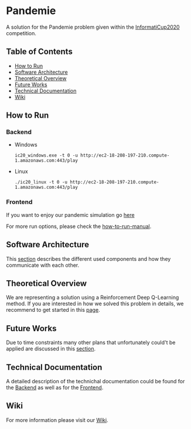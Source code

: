 # Pandemie

A solution for the Pandemie problem given within the [InformatiCup2020](https://github.com/informatiCup/informatiCup2020)
competition.


## Table of Contents
* [How to Run](#how-to-run)
* [Software Architecture](#software-architecture)
* [Theoretical Overview](#theoretical-overview)
* [Future Works](#future-works)
* [Technical Documentation](#technical-documentation)
* [Wiki](#wiki)

## How to Run

### Backend
* Windows 
    ```
    ic20_windows.exe -t 0 -u http://ec2-18-208-197-210.compute-1.amazonaws.com:443/play
    ```
* Linux 
    ```
    ./ic20_linux -t 0 -u http://ec2-18-208-197-210.compute-1.amazonaws.com:443/play
    ```
### Frontend
If you want to enjoy our pandemic simulation go [here](http://ec2-18-208-197-210.compute-1.amazonaws.com)

For more run options, please check the [how-to-run-manual](https://gitlab.com/omar.araboghli/pandemie/-/wikis/Usage/00.-How-to-Run).

## Software Architecture
This [section](https://gitlab.com/omar.araboghli/pandemie/-/wikis/Software-Architecture) describes the different used components and
how they communicate with each other.

## Theoretical Overview
We are representing a solution using a Reinforcement Deep Q-Learning method.
If you are interested in how we solved this problem in details, we recommend to get started
in this [page](https://gitlab.com/omar.araboghli/pandemie/-/wikis/Theoretical-Overview/01.-Introduction).

## Future Works
Due to time constraints many other plans that unfortunately could't be applied are discussed
in this [section](https://gitlab.com/omar.araboghli/pandemie/-/wikis/Theoretical-Overview/06.-Future-Work).

## Technical Documentation
A detailed description of the technichal documentation could be found
for the [Backend](https://gitlab.com/omar.araboghli/pandemie/-/wikis/Technical-Documentation/Backend)
as well as for the [Frontend](https://gitlab.com/omar.araboghli/pandemie/-/wikis/Technical-Documentation/Frontend).

## Wiki
For more information please visit our [Wiki](https://gitlab.com/omar.araboghli/pandemie/-/wikis/pages).
